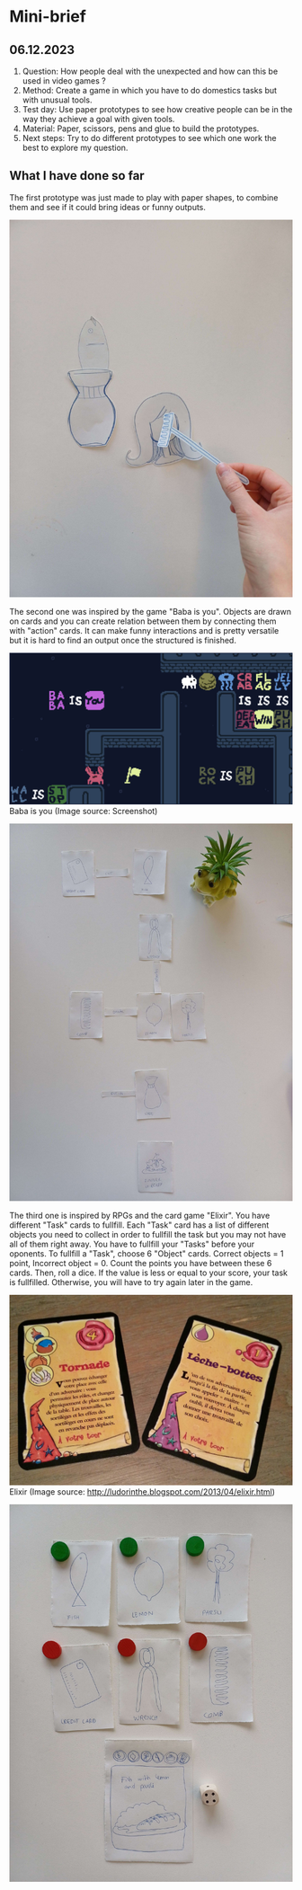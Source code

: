 # Mini-brief

## 06.12.2023

1. Question: How people deal with the unexpected and how can this be used in video games ?
2. Method: Create a game in which you have to do domestics tasks but with unusual tools.
3. Test day: Use paper prototypes to see how creative people can be in the way they achieve a goal with given tools.
4. Material: Paper, scissors, pens and glue to build the prototypes.
5. Next steps: Try to do different prototypes to see which one work the best to explore my question.

## What I have done so far

The first prototype was just made to play with paper shapes, to combine them and see if it could bring ideas or funny outputs.

![](images/20231206/proto_papershapes.jpg)

The second one was inspired by the game "Baba is you". Objects are drawn on cards and you can create relation between them by connecting them with "action" cards. It can make funny interactions and is pretty versatile but it is hard to find an output once the structured is finished.

![](images/20231206/babaisyou.png)
Baba is you (Image source: Screenshot)

![](images/20231206/proto_structure.jpg)

The third one is inspired by RPGs and the card game "Elixir". You have different "Task" cards to fullfill. Each "Task" card has a list of different objects you need to collect in order to fullfill the task but you may not have all of them right away. You have to fullfill your "Tasks" before your oponents. To fullfill a "Task", choose 6 "Object" cards. Correct objects = 1 point, Incorrect object = 0. Count the points you have between these 6 cards. Then, roll a dice. If the value is less or equal to your score, your task is fullfilled. Otherwise, you will have to try again later in the game.

![](images/20231206/elixir.jpeg)
Elixir (Image source: http://ludorinthe.blogspot.com/2013/04/elixir.html)

![](images/20231206/proto_jdrelixir.jpg)
